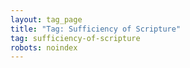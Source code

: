 ```yaml
---
layout: tag_page
title: "Tag: Sufficiency of Scripture"
tag: sufficiency-of-scripture
robots: noindex
---
```

